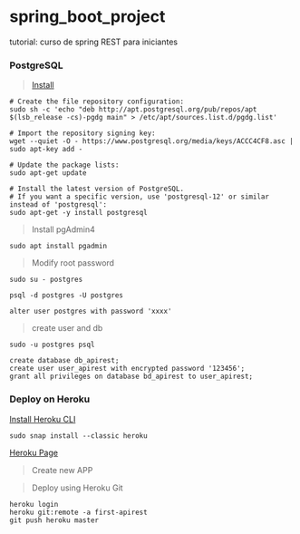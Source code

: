 # spring_boot_project
tutorial: curso de spring REST para iniciantes


### PostgreSQL
> [Install](https://www.postgresql.org/download/linux/ubuntu/)

```
# Create the file repository configuration:
sudo sh -c 'echo "deb http://apt.postgresql.org/pub/repos/apt $(lsb_release -cs)-pgdg main" > /etc/apt/sources.list.d/pgdg.list'

# Import the repository signing key:
wget --quiet -O - https://www.postgresql.org/media/keys/ACCC4CF8.asc | sudo apt-key add -

# Update the package lists:
sudo apt-get update

# Install the latest version of PostgreSQL.
# If you want a specific version, use 'postgresql-12' or similar instead of 'postgresql':
sudo apt-get -y install postgresql
```
> Install pgAdmin4

```
sudo apt install pgadmin
```

> Modify root password

```
sudo su - postgres

psql -d postgres -U postgres

alter user postgres with password 'xxxx'
```

> create user and db

```
sudo -u postgres psql

create database db_apirest;
create user user_apirest with encrypted password '123456';
grant all privileges on database bd_apirest to user_apirest;
```

### Deploy on Heroku


[Install Heroku CLI](https://devcenter.heroku.com/articles/heroku-cli)
```
sudo snap install --classic heroku
```

[Heroku Page](https://dashboard.heroku.com/apps)

> Create new APP

> Deploy using Heroku Git

```
heroku login
heroku git:remote -a first-apirest
git push heroku master
```
